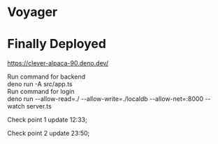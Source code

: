 # Voyager 

# Finally Deployed 
https://clever-alpaca-90.deno.dev/

Run command for backend  
deno run -A src/app.ts
<br/>
Run command for login  
deno run --allow-read=./ --allow-write=./localdb --allow-net=:8000 --watch server.ts  


Check point 1 update 12:33;

Check point 2 update 23:50;